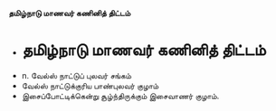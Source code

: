 **தமிழ்நாடு மாணவர் கணினித் திட்டம்**
- # தமிழ்நாடு மாணவர் கணினித் திட்டம்
- n. வேல்ஸ் நாட்டுப் புலவர் சங்கம்
- வேல்ஸ் நாட்டுக்குரிய பாண்புலவர் குழாம்
- இசைப்போட்டிக்கென்று சூழ்ந்திருக்கும் இசைவாணர் குழாம்.

